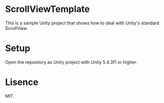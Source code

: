 # ScrollViewTemplate
This is a sample Unity project that shows how to deal with Unity's standard ScrollView.

# Setup
Open the repository as Unity project with Unity 5.4.3f1 or higher.

# Lisence
MIT.